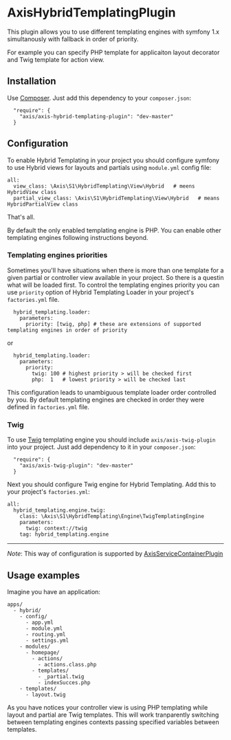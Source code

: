 AxisHybridTemplatingPlugin
==========================

This plugin allows you to use different templating engines with symfony 1.x simultanously with
fallback in order of priority.

For example you can specify PHP template for applicaiton layout decorator and Twig template 
for action view.

Installation
------------

Use [Composer](http://getcomposer.org/). Just add this dependency to your `composer.json`:
```
  "require": {
    "axis/axis-hybrid-templating-plugin": "dev-master"
  }
```

Configuration
-------------

To enable Hybrid Templating in your project you should configure symfony to use Hybrid views 
for layouts and partials using `module.yml` config file:
```
all:
  view_class: \Axis\S1\HybridTemplating\View\Hybrid   # meens HybridView class
  partial_view_class: \Axis\S1\HybridTemplating\View\Hybrid   # means HybridPartialView class
```

That's all.

By default the only enabled templating engine is PHP. You can enable other templating engines
following instructions beyond.

### Templating engines priorities

Sometimes you'll have situations when there is more than one template for a given partial or 
controller view available in your project. So there is a questin what will be loaded first.
To control the templating engines priority you can use `priority` option of Hybrid Templating Loader
in your project's `factories.yml` file.

```
  hybrid_templating.loader:
    parameters:
      priority: [twig, php] # these are extensions of supported templating engines in order of priority
```
or
```
  hybrid_templating.loader:
    parameters:
      priority:
        twig: 100 # highest priority > will be checked first
        php:  1   # lowest priority > will be checked last
```

This configuration leads to unambiguous template loader order controlled by you.
By default templating engines are checked in order they were defined in `factories.yml` file.


### Twig

To use [Twig](http://twig.sensiolabs.org/) templating engine you should include 
`axis/axis-twig-plugin` into your project. Just add dependency to it in your `composer.json`:

```
  "require": {
    "axis/axis-twig-plugin": "dev-master"
  }
```

Next you should configure Twig engine for Hybrid Templating. Add this to your project's `factories.yml`:
```
all:
  hybrid_templating.engine.twig:
    class: \Axis\S1\HybridTemplating\Engine\TwigTemplatingEngine
    parameters:
      twig: context://twig
    tag: hybrid_templating.engine
```
-----
*Note*: This way of configuration is supported by 
[AxisServiceContainerPlugin](https://github.com/e1himself/axis-service-container-plugin)


Usage examples
--------------

Imagine you have an application:

```
apps/
  - hybrid/
    - config/
      - app.yml
      - module.yml
      - routing.yml
      - settings.yml
    - modules/
      - homepage/
        - actions/
          - actions.class.php
        - templates/
          - _partial.twig
          - indexSucces.php
    - templates/
      - layout.twig
```

As you have notices your controller view is using PHP templating while layout and partial are Twig templates. 
This will work tranparently switching between templating engines contexts passing specified variables between 
templates.